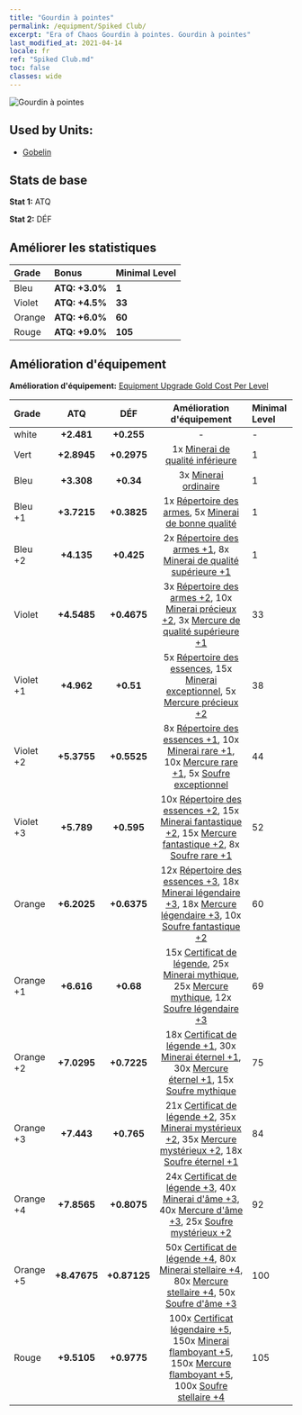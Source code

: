 ```yaml
---
title: "Gourdin à pointes"
permalink: /equipment/Spiked Club/
excerpt: "Era of Chaos Gourdin à pointes. Gourdin à pointes"
last_modified_at: 2021-04-14
locale: fr
ref: "Spiked Club.md"
toc: false
classes: wide
---
```


  ![Gourdin à pointes](/images/e/e_4011.png)

## Used by Units:

* [Gobelin](/fr/units/Goblin/) 


## Stats de base
 **Stat 1:** ATQ

 **Stat 2:** DÉF

## Améliorer les statistiques

  |     Grade    |   Bonus | Minimal Level | 
  |:-------------|:--------|:--------------| 
  | Bleu | **ATQ: +3.0%** | **1** | 
  | Violet | **ATQ: +4.5%** | **33** | 
  | Orange | **ATQ: +6.0%** | **60** | 
  | Rouge | **ATQ: +9.0%** | **105** | 


## Amélioration d'équipement
 **Amélioration d'équipement:** [Equipment Upgrade Gold Cost Per Level](/equipment/EquipmentUpgradeCostPerLevel/) 

  |          Grade      | ATQ | DÉF | Amélioration d'équipement | Minimal Level |
  |:--------------------|:---------:|:---------:|:----------------:|:--------------|
  | white | **+2.481** | **+0.255** | - | - |
  | Vert | **+2.8945** | **+0.2975** | 1x [Minerai de qualité inférieure](/fr/Items/mat_1/) | 1 |
  | Bleu | **+3.308** | **+0.34** | 3x [Minerai ordinaire](/fr/Items/mat_6/) | 1 |
  | Bleu +1 | **+3.7215** | **+0.3825** | 1x [Répertoire des armes](/fr/Items/mat_18/), 5x [Minerai de bonne qualité](/fr/Items/mat_12/) | 1 |
  | Bleu +2 | **+4.135** | **+0.425** | 2x [Répertoire des armes +1](/fr/Items/mat_25/), 8x [Minerai de qualité supérieure +1](/fr/Items/mat_19/) | 1 |
  | Violet | **+4.5485** | **+0.4675** | 3x [Répertoire des armes +2](/fr/Items/mat_32/), 10x [Minerai précieux +2](/fr/Items/mat_26/), 3x [Mercure de qualité supérieure +1](/fr/Items/mat_21/) | 33 |
  | Violet +1 | **+4.962** | **+0.51** | 5x [Répertoire des essences](/fr/Items/mat_39/), 15x [Minerai exceptionnel](/fr/Items/mat_33/), 5x [Mercure précieux +2](/fr/Items/mat_28/) | 38 |
  | Violet +2 | **+5.3755** | **+0.5525** | 8x [Répertoire des essences +1](/fr/Items/mat_46/), 10x [Minerai rare +1](/fr/Items/mat_40/), 10x [Mercure rare +1](/fr/Items/mat_42/), 5x [Soufre exceptionnel](/fr/Items/mat_36/) | 44 |
  | Violet +3 | **+5.789** | **+0.595** | 10x [Répertoire des essences +2](/fr/Items/mat_53/), 15x [Minerai fantastique +2](/fr/Items/mat_47/), 15x [Mercure fantastique +2](/fr/Items/mat_49/), 8x [Soufre rare +1](/fr/Items/mat_43/) | 52 |
  | Orange | **+6.2025** | **+0.6375** | 12x [Répertoire des essences +3](/fr/Items/mat_60/), 18x [Minerai légendaire +3](/fr/Items/mat_54/), 18x [Mercure légendaire +3](/fr/Items/mat_56/), 10x [Soufre fantastique +2](/fr/Items/mat_50/) | 60 |
  | Orange +1 | **+6.616** | **+0.68** | 15x [Certificat de légende](/fr/Items/mat_67/), 25x [Minerai mythique](/fr/Items/mat_61/), 25x [Mercure mythique](/fr/Items/mat_63/), 12x [Soufre légendaire +3](/fr/Items/mat_57/) | 69 |
  | Orange +2 | **+7.0295** | **+0.7225** | 18x [Certificat de légende +1](/fr/Items/mat_74/), 30x [Minerai éternel +1](/fr/Items/mat_68/), 30x [Mercure éternel +1](/fr/Items/mat_70/), 15x [Soufre mythique](/fr/Items/mat_64/) | 75 |
  | Orange +3 | **+7.443** | **+0.765** | 21x [Certificat de légende +2](/fr/Items/mat_81/), 35x [Minerai mystérieux +2](/fr/Items/mat_75/), 35x [Mercure mystérieux +2](/fr/Items/mat_77/), 18x [Soufre éternel +1](/fr/Items/mat_71/) | 84 |
  | Orange +4 | **+7.8565** | **+0.8075** | 24x [Certificat de légende +3](/fr/Items/mat_88/), 40x [Minerai d'âme +3](/fr/Items/mat_82/), 40x [Mercure d'âme +3](/fr/Items/mat_84/), 25x [Soufre mystérieux +2](/fr/Items/mat_78/) | 92 |
  | Orange +5 | **+8.47675** | **+0.87125** | 50x [Certificat de légende +4](/fr/Items/mat_95/), 80x [Minerai stellaire +4](/fr/Items/mat_89/), 80x [Mercure stellaire +4](/fr/Items/mat_91/), 50x [Soufre d'âme +3](/fr/Items/mat_85/) | 100 |
  | Rouge | **+9.5105** | **+0.9775** | 100x [Certificat légendaire +5](/fr/Items/mat_102/), 150x [Minerai flamboyant +5](/fr/Items/mat_96/), 150x [Mercure flamboyant +5](/fr/Items/mat_98/), 100x [Soufre stellaire +4](/fr/Items/mat_92/) | 105 |

